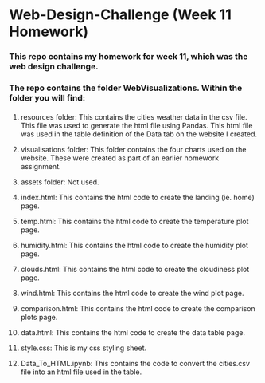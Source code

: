 # Web-Design-Challenge (Week 11 Homework)

### This repo contains my homework for week 11, which was the web design challenge.

### The repo contains the folder WebVisualizations.  Within the folder you will find:

#### 
1. resources folder:  This contains the cities weather data in the csv file.  This file was used to generate the html file using Pandas.  This html file was used in the table definition of the Data tab on the website I created.

2. visualisations folder:  This folder contains the four charts used on the website.  These were created as part of an earlier homework assignment.

3.  assets folder:  Not used.

4. index.html: This contains the html code to create the landing (ie. home) page.

5. temp.html:  This contains the html code to create the temperature plot page.

6. humidity.html:  This contains the html code to create the humidity plot page.

7. clouds.html:  This contains the html code to create the cloudiness plot page.

8. wind.html:  This contains the html code to create the wind plot page.

9. comparison.html:  This contains the html code to create the comparison plots page.

10. data.html:  This contains the html code to create the data table page.

11. style.css:  This is my css styling sheet.

12.  Data_To_HTML.ipynb:  This contains the code to convert the cities.csv file into an html file used in the table.





